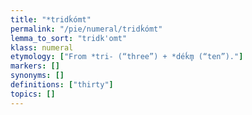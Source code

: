```yaml
---
title: "*tridḱómt"
permalink: "/pie/numeral/tridḱómt"
lemma_to_sort: "tridk'omt"
klass: numeral
etymology: ["From *tri- (“three”) +‎ *déḱm̥ (“ten”)."]
markers: []
synonyms: []
definitions: ["thirty"]
topics: []
---
```


